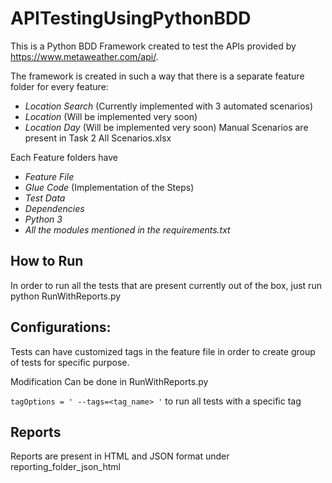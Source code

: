 # APITestingUsingPythonBDD
This is a Python BDD Framework created to test the APIs provided by https://www.metaweather.com/api/.

The framework is created in such a way that there is a separate feature folder for every feature:

- _Location Search_ (Currently implemented with 3 automated scenarios)
- _Location_ (Will be implemented very soon)
- _Location Day_ (Will be implemented very soon) Manual Scenarios are present in Task 2 All Scenarios.xlsx

Each Feature folders have

- _Feature File_
- _Glue Code_ (Implementation of the Steps)
- _Test Data_
- _Dependencies_
- _Python 3_
- _All the modules mentioned in the requirements.txt_

## How to Run

In order to run all the tests that are present currently out of the box, just run python RunWithReports.py

## Configurations: 

Tests can have customized tags in the feature file in order to create group of tests for specific purpose. 

Modification Can be done in RunWithReports.py 

`tagOptions = ' --tags=<tag_name> '` to run all tests with a specific tag

## Reports

Reports are present in HTML and JSON format under reporting_folder_json_html
